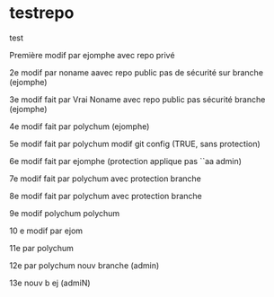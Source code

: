 # testrepo
test

Première modif par ejomphe avec repo privé

2e modif par noname aavec repo public pas de sécurité sur branche (ejomphe)

3e modif fait par Vrai Noname avec repo public pas sécurité branche (ejomphe)


4e modif fait par polychum (ejomphe)


5e modif fait par polychum modif git config (TRUE, sans protection)

6e modif fait par ejomphe (protection applique pas ``aa admin)


7e modif fait par polychum avec protection branche

8e modif fait par polychum avec protection branche

9e modif polychum polychum

10 e modif par ejom

11e par polychum

12e par polychum nouv branche (admin)

13e nouv b ej (admiN)